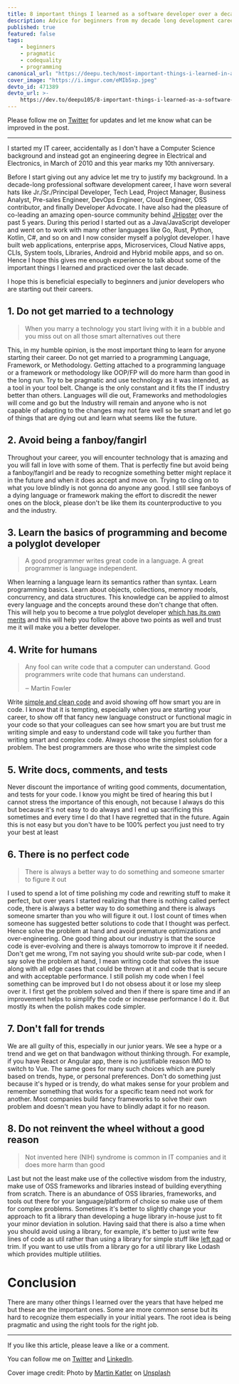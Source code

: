 ```yaml
---
title: 8 important things I learned as a software developer over a decade.
description: Advice for beginners from my decade long development career
published: true
featured: false
tags:
    - beginners
    - pragmatic
    - codequality
    - programming
canonical_url: "https://deepu.tech/most-important-things-i-learned-in-a-decade/"
cover_image: "https://i.imgur.com/eMIb5xp.jpeg"
devto_id: 471389
devto_url: >-
    https://dev.to/deepu105/8-important-things-i-learned-as-a-software-developer-over-a-decade-4no3
---
```


Please follow me on [Twitter](https://twitter.com/deepu105) for updates and let me know what can be improved in the post.

---

I started my IT career, accidentally as I don't have a Computer Science background and instead got an engineering degree in Electrical and Electronics, in March of 2010 and this year marks my 10th anniversary.

Before I start giving out any advice let me try to justify my background. In a decade-long professional software development career, I have worn several hats like Jr./Sr./Principal Developer, Tech Lead, Project Manager, Business Analyst, Pre-sales Engineer, DevOps Engineer, Cloud Engineer, OSS contributor, and finally Developer Advocate. I have also had the pleasure of co-leading an amazing open-source community behind [JHipster](https://www.jhipster.tech/) over the past 5 years. During this period I started out as a Java/JavaScript developer and went on to work with many other languages like Go, Rust, Python, Kotlin, C#, and so on and I now consider myself a polyglot developer. I have built web applications, enterprise apps, Microservices, Cloud Native apps, CLIs, System tools, Libraries, Android and Hybrid mobile apps, and so on. Hence I hope this gives me enough experience to talk about some of the important things I learned and practiced over the last decade.

I hope this is beneficial especially to beginners and junior developers who are starting out their careers.

## 1. Do not get married to a technology

> When you marry a technology you start living with it in a bubble and you miss out on all those smart alternatives out there

This, in my humble opinion, is the most important thing to learn for anyone starting their career. Do not get married to a programming Language, Framework, or Methodology. Getting attached to a programming language or a framework or methodology like OOP/FP will do more harm than good in the long run. Try to be pragmatic and use technology as it was intended, as a tool in your tool belt. Change is the only constant and it fits the IT industry better than others. Languages will die out, Frameworks and methodologies will come and go but the Industry will remain and anyone who is not capable of adapting to the changes may not fare well so be smart and let go of things that are dying out and learn what seems like the future.

## 2. Avoid being a fanboy/fangirl

Throughout your career, you will encounter technology that is amazing and you will fall in love with some of them. That is perfectly fine but avoid being a fanboy/fangirl and be ready to recognize something better might replace it in the future and when it does accept and move on. Trying to cling on to what you love blindly is not gonna do anyone any good. I still see fanboys of a dying language or framework making the effort to discredit the newer ones on the block, please don't be like them its counterproductive to you and the industry.

## 3. Learn the basics of programming and become a polyglot developer

> A good programmer writes great code in a language. A great programmer is language independent.

When learning a language learn its semantics rather than syntax. Learn programming basics. Learn about objects, collections, memory models, concurrency, and data structures. This knowledge can be applied to almost every language and the concepts around these don't change that often. This will help you to become a true polyglot developer [which has its own merits](https://deepu.tech/how-to-be-an-effective-polyglot-developer/) and this will help you follow the above two points as well and trust me it will make you a better developer.

## 4. Write for humans

> Any fool can write code that a computer can understand. Good programmers write code that humans can understand.
>
> ‒ Martin Fowler

Write [simple and clean code](https://deepu.tech/three-tips-for-clean-code/) and avoid showing off how smart you are in code. I know that it is tempting, especially when you are starting your career, to show off that fancy new language construct or functional magic in your code so that your colleagues can see how smart you are but trust me writing simple and easy to understand code will take you further than writing smart and complex code. Always choose the simplest solution for a problem. The best programmers are those who write the simplest code

## 5. Write docs, comments, and tests

Never discount the importance of writing good comments, documentation, and tests for your code. I know you might be tired of hearing this but I cannot stress the importance of this enough, not because I always do this but because it's not easy to do always and I end up sacrificing this sometimes and every time I do that I have regretted that in the future. Again this is not easy but you don't have to be 100% perfect you just need to try your best at least

## 6. There is no perfect code

> There is always a better way to do something and someone smarter to figure it out

I used to spend a lot of time polishing my code and rewriting stuff to make it perfect, but over years I started realizing that there is nothing called perfect code, there is always a better way to do something and there is always someone smarter than you who will figure it out. I lost count of times when someone has suggested better solutions to code that I thought was perfect. Hence solve the problem at hand and avoid premature optimizations and over-engineering. One good thing about our industry is that the source code is ever-evolving and there is always tomorrow to improve it if needed. Don't get me wrong, I'm not saying you should write sub-par code, when I say solve the problem at hand, I mean writing code that solves the issue along with all edge cases that could be thrown at it and code that is secure and with acceptable performance. I still polish my code when I feel something can be improved but I do not obsess about it or lose my sleep over it. I first get the problem solved and then if there is spare time and if an improvement helps to simplify the code or increase performance I do it. But mostly its when the polish makes code simpler.

## 7. Don't fall for trends

We are all guilty of this, especially in our junior years. We see a hype or a trend and we get on that bandwagon without thinking through. For example, if you have React or Angular app, there is no justifiable reason IMO to switch to Vue. The same goes for many such choices which are purely based on trends, hype, or personal preferences. Don't do something just because it's hyped or is trendy, do what makes sense for your problem and remember something that works for a specific team need not work for another. Most companies build fancy frameworks to solve their own problem and doesn't mean you have to blindly adapt it for no reason.

## 8. Do not reinvent the wheel without a good reason

> Not invented here (NIH) syndrome is common in IT companies and it does more harm than good

Last but not the least make use of the collective wisdom from the industry, make use of OSS frameworks and libraries instead of building everything from scratch. There is an abundance of OSS libraries, frameworks, and tools out there for your language/platform of choice so make use of them for complex problems. Sometimes it's better to slightly change your approach to fit a library than developing a huge library in-house just to fit your minor deviation in solution. Having said that there is also a time when you should avoid using a library, for example, it's better to just write few lines of code as util rather than using a library for simple stuff like [left pad](https://blog.npmjs.org/post/141577284765/kik-left-pad-and-npm) or trim. If you want to use utils from a library go for a util library like Lodash which provides multiple utilities.

# Conclusion

There are many other things I learned over the years that have helped me but these are the important ones. Some are more common sense but its hard to recognize them especially in your initial years. The root idea is being pragmatic and using the right tools for the right job.

---

If you like this article, please leave a like or a comment.

You can follow me on [Twitter](https://twitter.com/deepu105) and [LinkedIn](https://www.linkedin.com/in/deepu05/).

Cover image credit: Photo by [Martin Katler](https://unsplash.com/@martinkatler?utm_source=unsplash&utm_medium=referral&utm_content=creditCopyText) on [Unsplash](https://unsplash.com/s/photos/programmers-desk?utm_source=unsplash&utm_medium=referral&utm_content=creditCopyTex)

